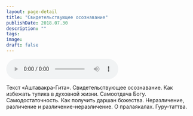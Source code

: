 ```yaml
---
layout: page-detail
title: "Свидетельствующее осознавание"
publishDate: 2018.07.30
description: ""
tags:
image:
draft: false
---
```


<audio title="2018.07.30 - Свидетельствующее осознавание.mp3" src="https://filer-api.advayta.org/v1.0/public/files/73328" controls=""></audio>

 Текст «Аштавакра-Гита». Свидетельствующее осознавание. Как избежать тупика в духовной жизни. Самоотдача Богу. Самодостаточность. Как получить даршан божества. Неразличение, различение и различение-неразличение. О пралаякалах. Гуру-таттва. 

  
